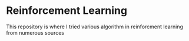 # Reinforcement Learning
This repository is where I tried various algorithm in reinforcment learning from numerous sources
